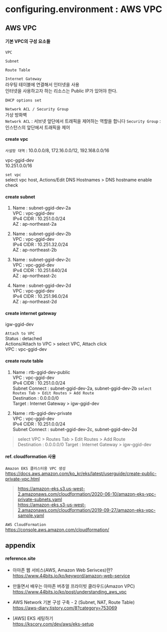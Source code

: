 # configuring.environment : AWS VPC

## AWS VPC

#### 기본 VPC의 구성 요소들  
`VPC`  

`Subnet`  

`Route Table`  

`Internet Gateway`  
라우팅 테이블에 연결해서 인터넷을 사용  
인터넷을 사용하고자 하는 리소스는 Public IP가 있어야 한다.  

`DHCP options set`  

`Network ACL / Security Group`  
가상 방화벽  
`Network ACL` : 서브넷 앞단에서 트래픽을 제어하는 역할을 합니다
`Security Group` : 인스턴스의 앞단에서 트래픽을 제어

#### create vpc
`사설망 대역` : 10.0.0.0/8, 172.16.0.0/12,  192.168.0.0/16  

vpc-ggid-dev  
10.251.0.0/16

`set vpc`  
select vpc host, Actions/Edit DNS Hostnames > DNS hostname enable check  

#### create subnet  

1. Name : subnet-ggid-dev-2a  
VPC : vpc-ggid-dev  
IPv4 CIDR : 10.251.0.0/24  
AZ : ap-northeast-2a  

2. Name : subnet-ggid-dev-2b  
VPC : vpc-ggid-dev  
IPv4 CIDR : 10.251.32.0/24  
AZ : ap-northeast-2b  

3. Name : subnet-ggid-dev-2c  
VPC : vpc-ggid-dev  
IPv4 CIDR : 10.251.640/24  
AZ : ap-northeast-2c  

4. Name : subnet-ggid-dev-2d  
VPC : vpc-ggid-dev  
IPv4 CIDR : 10.251.96.0/24  
AZ : ap-northeast-2d  

#### create internet gateway
igw-ggid-dev  

`Attach to VPC`  
Status : detached  
Actions/Attach to VPC > select VPC, Attach click  
VPC : vpc-ggid-dev  

#### create route table

1. Name : rtb-ggid-dev-public  
VPC : vpc-ggid-dev  
IPv4 CIDR : 10.251.0.0/24  
Subnet Connect : subnet-ggid-dev-2a, subnet-ggid-dev-2b
`select Routes Tab > Edit Routes > Add Route`  
Destination : 0.0.0.0/0  
Target : Internet Gateway > igw-ggid-dev  

2. Name : rtb-ggid-dev-private  
VPC : vpc-ggid-dev  
IPv4 CIDR : 10.251.0.0/24  
Subnet Connect : subnet-ggid-dev-2c, subnet-ggid-dev-2d

>select VPC > Routes Tab > Edit Routes > Add Route  
>Destination : 0.0.0.0/0
>Target : Internet Gateway > igw-ggid-dev  

#### ref. cloudformation 사용  
`Amazon EKS 클러스터용 VPC 생성`  
https://docs.aws.amazon.com/ko_kr/eks/latest/userguide/create-public-private-vpc.html  

>https://amazon-eks.s3.us-west-2.amazonaws.com/cloudformation/2020-06-10/amazon-eks-vpc-private-subnets.yaml  
>https://amazon-eks.s3-us-west-2.amazonaws.com/cloudformation/2019-09-27/amazon-eks-vpc-sample.yaml  

`AWS CloudFormation`  
https://console.aws.amazon.com/cloudformation/  


## appendix

#### reference.site

+ 아마존 웹 서비스(AWS, Amazon Web Serivces)란?  
https://www.44bits.io/ko/keyword/amazon-web-service  

+ 만들면서 배우는 아마존 버추얼 프라이빗 클라우드(Amazon VPC)  
https://www.44bits.io/ko/post/understanding_aws_vpc  


+ AWS Network 기본 구성 구축 - 2 (Subnet, NAT, Route Table)  
https://aws-diary.tistory.com/8?category=753069  

+ [AWS] EKS 세팅하기  
https://kscory.com/dev/aws/eks-setup  



